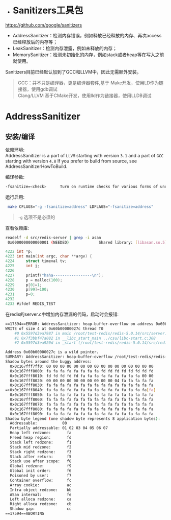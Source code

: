 - # Sanitizers工具包  

https://github.com/google/sanitizers   

- AddressSanitizer：检测内存错误，例如释放已经释放的内存、再次access已经释放后的内存等；  
- LeakSanitizer：检测内存泄露，例如未释放的内存；  
- MemorySanitizer：检测未初始化的内存，例如stack或者heap等在写入之前就使用。  

Sanitizers目前已经默认加到了GCC和LLVM中，因此无需额外安装。  

> GCC：并不只是编译器，更是编译器套件,基于 Make开发，使用LD作为链接器，使用gdb调试  
> Clang/LLVM  基于CMake开发，使用lld作为链接器，使用LLDB调试  

# AddressSanitizer  
## 安装/编译  

依赖环境:  
AddressSanitizer is a part of `LLVM` starting with version `3.1` and a part of `GCC` starting with version `4.8` If you prefer to build from source, see AddressSanitizerHowToBuild.  


编译参数:  
```sh
-fsanitize=<check>      Turn on runtime checks for various forms of undefined or suspicious behavior. See user manual for available checks
```

运行启用:  
```sh
 make CFLAGS="-g -fsanitize=address" LDFLAGS="-fsanitize=address" 
```

> `-g` 选项不是必须的  

查看依赖库:  
```sh
readelf -d src/redis-server | grep -i asan
 0x0000000000000001 (NEEDED)             Shared library: [libasan.so.5]
```

```c
4222 int *p;
4223 int main(int argc, char **argv) {
4224     struct timeval tv;
4225     int j;
4226 
4227     printf("haha-----------------\n");
4228     p = malloc(100);
4229     p[0]=1;
4230     p[99]=100;
4231     p=0;
4232 
4233 #ifdef REDIS_TEST
```

在redis的server.c中增加内存泄漏的代码，启动时会报错:  
```sh
==17594==ERROR: AddressSanitizer: heap-buffer-overflow on address 0x60b00000027c at pc 0x5597d3ea7988 bp 0x7fff5d164880 sp 0x7fff5d164870
WRITE of size 4 at 0x60b00000027c thread T0
    #0 0x5597d3ea7987 in main /root/test-redis/redis-5.0.14/src/server.c:4230
    #1 0x7f3bbf47a082 in __libc_start_main ../csu/libc-start.c:308
    #2 0x5597d3ea920d in _start (/root/test-redis/redis-5.0.14/src/redis-server+0x9720d)

Address 0x60b00000027c is a wild pointer.
SUMMARY: AddressSanitizer: heap-buffer-overflow /root/test-redis/redis-5.0.14/src/server.c:4230 in main
Shadow bytes around the buggy address:
  0x0c167fff7ff0: 00 00 00 00 00 00 00 00 00 00 00 00 00 00 00 00
  0x0c167fff8000: fa fa fa fa fa fa fa fa fd fd fd fd fd fd fd fd
  0x0c167fff8010: fd fd fd fd fd fa fa fa fa fa fa fa fa fa 00 00
  0x0c167fff8020: 00 00 00 00 00 00 00 00 00 00 04 fa fa fa fa fa
  0x0c167fff8030: fa fa fa fa fa fa fa fa fa fa fa fa fa fa fa fa
=>0x0c167fff8040: fa fa fa fa fa fa fa fa fa fa fa fa fa fa fa[fa]
  0x0c167fff8050: fa fa fa fa fa fa fa fa fa fa fa fa fa fa fa fa
  0x0c167fff8060: fa fa fa fa fa fa fa fa fa fa fa fa fa fa fa fa
  0x0c167fff8070: fa fa fa fa fa fa fa fa fa fa fa fa fa fa fa fa
  0x0c167fff8080: fa fa fa fa fa fa fa fa fa fa fa fa fa fa fa fa
  0x0c167fff8090: fa fa fa fa fa fa fa fa fa fa fa fa fa fa fa fa
Shadow byte legend (one shadow byte represents 8 application bytes):
  Addressable:           00
  Partially addressable: 01 02 03 04 05 06 07 
  Heap left redzone:       fa
  Freed heap region:       fd
  Stack left redzone:      f1
  Stack mid redzone:       f2
  Stack right redzone:     f3
  Stack after return:      f5
  Stack use after scope:   f8
  Global redzone:          f9
  Global init order:       f6
  Poisoned by user:        f7
  Container overflow:      fc
  Array cookie:            ac
  Intra object redzone:    bb
  ASan internal:           fe
  Left alloca redzone:     ca
  Right alloca redzone:    cb
  Shadow gap:              cc
==17594==ABORTING
```